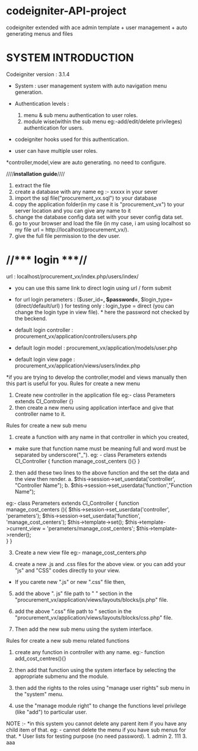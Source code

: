 # codeigniter-API-project
codeigniter extended with ace admin template + user management + auto generating menus and files

SYSTEM INTRODUCTION
===================
Codeigniter version : 3.1.4
* System : user management system with auto navigation menu generation.

* Authentication levels : 
	1. menu & sub menu authentication to user roles.
	2. module wise(within the sub menu eg:-add/edit/delete privileges) authentication for users.
  
* codeigniter hooks used for this authentication.

* user can have multiple user roles.

*controller,model,view are auto generating. no need to configure.

////********installation guide********////
1.  extract the file
2.  create a database with any name eg :- xxxxx in your sever
3.  import the sql file("procurement_vx.sql") to your database
4.  copy the application folder(in my case it is "procurement_vx") to your server location and you can give any name to it
5.  change the database config data set with your sever config data set.
6.  go to your browser and load the file (in my case, i am using localhost so my file url = http://localhost/procurement_vx/).
7. give the full file permission to the dev user.


//*** login ***//
=============
url : localhost/procurement_vx/index.php/users/index/
* you can use this same link to direct login using url / form submit
* for url login perameters : ($user_id=****, $password=****, $login_type=(direct/default/url) )
	for testing only : login_type = direct  (you can change the login type in view file).
			* here the password not checked by the beckend.

* default login controller : procurement_vx/application/controllers/users.php
* default login model : procurement_vx/application/models/user.php
* default login view page : procurement_vx/application/views/users/index.php


*if you are trying to develop the controller,model  and views manually then this part is useful for you.
 Rules for create a new menu
1. Create new controller in the application file 
	eg:- class Perameters extends CI_Controller {}
2. then create a new menu using application interface and give that controller name to it.

Rules for create a new sub menu
1. create a function with any name in that controller in which you created,
 * make sure that function name must be meaning full and word must be separated by underscore("_").
	eg: - class Perameters extends CI_Controller {
			function manage_cost_centers (){}
		}
2. then add these two lines to the above function and the set  the data and the view then render. 
	a.  $this->session->set_userdata('controller', "Controller Name");
	b. $this->session->set_userdata('function',"Function Name");

eg:-  class Perameters extends CI_Controller {
		function manage_cost_centers (){
			$this->session->set_userdata('controller', 'perameters');
			$this->session->set_userdata('function', 'manage_cost_centers');
			$this->template->set();
			$this->template->current_view = 'perameters/manage_cost_centers';					$this->template->render();	
		}
	  }
    
3. Create a new view file
	eg:- manage_cost_centers.php
  
4. create a new .js and .css files for the above view. or you can add your "js" and "CSS" codes directly to your view.
* If you carete new  ".js" or new  ".css" file then,

5. add the above  ". js" file path to  " <!--page related js files-->" section in the "procurement_vx/application/views/layouts/blocks/js.php"  file.

6. add the above  ".css" file path to  " <!--page related css files--> section in the "procurement_vx/application/views/layouts/blocks/css.php"  file.

7. Then add the new sub menu using the system interface.

Rules for create a new sub menu related functions
1. create any function in controller with any name.
	eg:- function add_cost_centres(){}
2. then add that function using the system interface by selecting the appropriate submenu and the module.

3. then add the rights to the roles using "manage user rights" sub menu in the "system" menu. 
4. use the "manage module right" to change the functions level privilege (like "add") to particular user.

NOTE :- 
	*in this system you cannot delete any parent item if you have any child item of that.
		eg: - cannot delete the menu if you have sub menus for that.
	* User lists for testing purpose (no need password).
		1. admin 	 	2. 111		3. aaa










